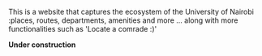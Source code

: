 This is a website that captures the ecosystem of the University of Nairobi
 		:places, routes, departments, amenities and more ...
along with more functionalities such as 'Locate a comrade :)'

**Under construction**
